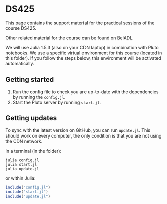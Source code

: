 # DS425

This page contains the support material for the practical sessions of the course DS425. 

Other related material for the course can be found on BelADL.

We will use Julia 1.5.3 (also on your CDN laptop) in combination with Pluto notebooks. We use a specific virtual environment for this course (located in this folder). If you follow the steps below, 
this environment will be activated automatically.

## Getting started
1. Run the config file to check you are up-to-date with the dependencies by running the `config.jl`. 
2. Start the Pluto server by running `start.jl`.

## Getting updates
To sync with the latest version on GitHub, you can run `update.jl`. This should work on every computer, the only condition is that you are not using the CDN network.
 
In a terminal (in the folder):
```
julia config.jl
julia start.jl
julia update.jl
```
or within Julia:
```julia
include("config.jl")
include("start.jl")
include("update.jl")
```


